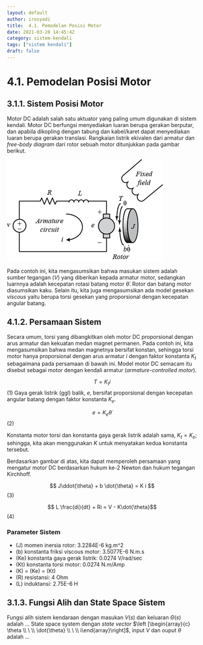 ```yaml
---
layout: default
author: irosyadi
title:  4.1. Pemodelan Posisi Motor
date: 2021-03-28 14:45:42
category: sistem-kendali
tags: ["sistem kendali"]
draft: false
---
```


# 4.1. Pemodelan Posisi Motor

## 3.1.1. Sistem Posisi Motor

Motor DC adalah salah satu aktuator yang paling umum digunakan di sistem kendali. Motor DC berfungsi menyediakan luaran berupa gerakan berputar, dan apabila dikopling dengan tabung dan kabel/karet dapat menyediakan luaran berupa gerakan translasi. Rangkaian listrik ekivalen dari armatur dan *free-body diagram*  dari rotor sebuah motor ditunjukkan pada gambar berikut.

![](https://raw.githubusercontent.com/irosyadi/vnote.image/master/1616914091_20210328134756212_12378.png)

Pada contoh ini, kita mengasumsikan bahwa masukan sistem adalah sumber tegangan ($V$) yang diberikan kepada armatur motor, sedangkan luarnnya adalah kecepatan rotasi batang motor $\dot{\theta}$. Rotor dan batang motor diasumsikan kaku. Selain itu, kita juga mengasumsikan ada model gesekan *viscous*  yaitu berupa torsi gesekan yang proporsional dengan kecepatan angular batang.

## 4.1.2. Persamaan Sistem
Secara umum, torsi yang dibangkitkan oleh motor DC proporsional dengan arus armatur dan kekuatan medan magnet permanen. Pada contoh ini, kita mengasumsikan bahwa medan magnetnya bersifat konstan, sehingga torsi motor hanya proporsional dengan arus armatur $i$ dengan faktor konstanta $K_t$ sebagaimana pada persamaan di bawah ini. Model motor DC semacam itu disebut sebagai motor dengan kendali armatur (*armature-controlled motor*).

$$  T = K_{t} i$$ (1)
Gaya gerak listrik (ggl) balik, $e$, bersifat proporsional dengan kecepatan angular batang dengan faktor konstanta $K_e$.

$$  e = K_{e} \dot{\theta}$$ (2)

Konstanta motor torsi dan konstanta gaya gerak listrik adalah sama, $K_t = K_e$; sehingga, kita akan menggunakan $K$ untuk menyatakan kedua konstanta tersebut.

Berdasarkan gambar di atas, kita dapat memperoleh persamaan yang mengatur motor DC berdasarkan hukum ke-2 Newton dan hukum tegangan Kirchhoff.

$$ J\ddot{\theta} + b \dot{\theta} = K i $$ (3)

$$ L \frac{di}{dt} + Ri = V - K\dot{\theta}$$ (4)

### Parameter Sistem

- (J) momen inersia rotor: 3.2284E-6 kg.m^2
- (b) konstanta friksi viscous motor: 3.5077E-6 N.m.s
- (Ke) konstanta gaya gerak listrik: 0.0274 V/rad/sec
- (Kt) konstanta torsi motor: 0.0274 N.m/Amp
- (K) = (Ke) = (Kt)
- (R) resistansi: 4 Ohm
- (L) induktansi: 2.75E-6 H

## 3.1.3. Fungsi Alih dan State Space Sistem

Fungsi alih sistem kendaraan dengan masukan $V(s)$ dan keluaran ${\Theta}(s)$  adalah ...
State space system dengan *state vector*  $\left [\begin{array}{c} \theta \\ \ \\ \dot{\theta} \\ \ \\ i\end{array}\right]$,  input $V$ dan ouput $\theta$ adalah ...